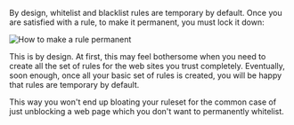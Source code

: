By design, whitelist and blacklist rules are temporary by default. Once you are satisfied with a rule, to make it permanent, you must lock it down:

![How to make a rule permanent](https://raw.github.com/gorhill/httpswitchboard/master/doc/img/rule-padlock.gif)

This is by design. At first, this may feel bothersome when you need to create all the set of rules for the web  sites you trust completely. Eventually, soon enough, once all your basic set of rules is created, you will be happy that rules are temporary by default.

This way you won't end up bloating your ruleset for the common case of just unblocking a web page which you don't want to permanently whitelist.